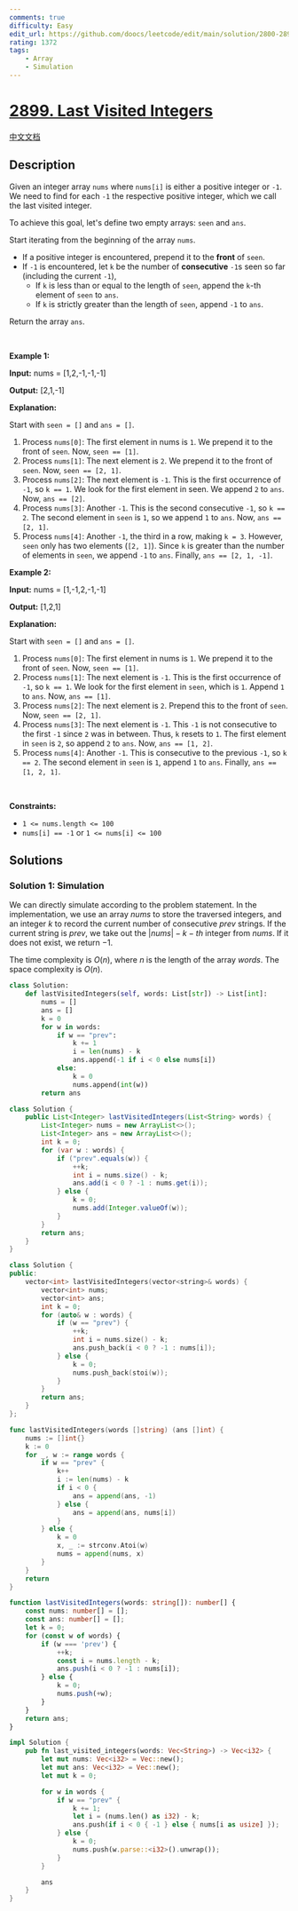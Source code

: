 ```yaml
---
comments: true
difficulty: Easy
edit_url: https://github.com/doocs/leetcode/edit/main/solution/2800-2899/2899.Last%20Visited%20Integers/README_EN.md
rating: 1372
tags:
    - Array
    - Simulation
---
```


# [2899. Last Visited Integers](https://leetcode.com/problems/last-visited-integers)

[中文文档](/solution/2800-2899/2899.Last%20Visited%20Integers/README.md)

## Description

<p>Given an integer array <code>nums</code> where <code>nums[i]</code> is either a positive integer or <code>-1</code>. We need to find for each <code>-1</code> the respective positive integer, which we call the last visited integer.</p>

<p>To achieve this goal, let&#39;s define two empty arrays: <code>seen</code> and <code>ans</code>.</p>

<p>Start iterating from the beginning of the array <code>nums</code>.</p>

<ul>
	<li>If a positive integer is encountered, prepend it to the <strong>front</strong> of <code>seen</code>.</li>
	<li>If <code>-1</code>&nbsp;is encountered, let <code>k</code> be the number of <strong>consecutive</strong> <code>-1</code>s seen so far (including the current <code>-1</code>),
	<ul>
		<li>If <code>k</code> is less than or equal to the length of <code>seen</code>, append the <code>k</code>-th element of <code>seen</code> to <code>ans</code>.</li>
		<li>If <code>k</code> is strictly greater than the length of <code>seen</code>, append <code>-1</code> to <code>ans</code>.</li>
	</ul>
	</li>
</ul>

<p>Return the array<em> </em><code>ans</code>.</p>

<p>&nbsp;</p>
<p><strong class="example">Example 1:</strong></p>

<div class="example-block">
<p><strong>Input:</strong> <span class="example-io">nums = [1,2,-1,-1,-1]</span></p>

<p><strong>Output:</strong> <span class="example-io">[2,1,-1]</span></p>

<p><strong>Explanation:</strong></p>

<p>Start with <code>seen = []</code> and <code>ans = []</code>.</p>

<ol>
	<li>Process <code>nums[0]</code>: The first element in nums is <code>1</code>. We prepend it to the front of <code>seen</code>. Now, <code>seen == [1]</code>.</li>
	<li>Process <code>nums[1]</code>: The next element is <code>2</code>. We prepend it to the front of <code>seen</code>. Now, <code>seen == [2, 1]</code>.</li>
	<li>Process <code>nums[2]</code>: The next element is <code>-1</code>. This is the first occurrence of <code>-1</code>, so <code>k == 1</code>. We look for the first element in seen. We append <code>2</code> to <code>ans</code>. Now, <code>ans == [2]</code>.</li>
	<li>Process <code>nums[3]</code>: Another <code>-1</code>. This is the second consecutive <code>-1</code>, so <code>k == 2</code>. The second element in <code>seen</code> is <code>1</code>, so we append <code>1</code> to <code>ans</code>. Now, <code>ans == [2, 1]</code>.</li>
	<li>Process <code>nums[4]</code>: Another <code>-1</code>, the third in a row, making <code>k = 3</code>. However, <code>seen</code> only has two elements (<code>[2, 1]</code>). Since <code>k</code> is greater than the number of elements in <code>seen</code>, we append <code>-1</code> to <code>ans</code>. Finally, <code>ans == [2, 1, -1]</code>.</li>
</ol>
</div>

<p><strong class="example">Example 2:</strong></p>

<div class="example-block">
<p><strong>Input:</strong> <span class="example-io">nums = [1,-1,2,-1,-1]</span></p>

<p><strong>Output:</strong><span class="example-io"> [1,2,1]</span></p>

<p><strong>Explanation:</strong></p>

<p>Start with <code>seen = []</code> and <code>ans = []</code>.</p>

<ol>
	<li>Process <code>nums[0]</code>: The first element in nums is <code>1</code>. We prepend it to the front of <code>seen</code>. Now, <code>seen == [1]</code>.</li>
	<li>Process <code>nums[1]</code>: The next element is <code>-1</code>. This is the first occurrence of <code>-1</code>, so <code>k == 1</code>. We look for the first element in <code>seen</code>, which is <code>1</code>. Append <code>1</code> to <code>ans</code>. Now, <code>ans == [1]</code>.</li>
	<li>Process <code>nums[2]</code>: The next element is <code>2</code>. Prepend this to the front of <code>seen</code>. Now, <code>seen == [2, 1]</code>.</li>
	<li>Process <code>nums[3]</code>: The next element is <code>-1</code>. This <code>-1</code> is not consecutive to the first <code>-1</code> since <code>2</code> was in between. Thus, <code>k</code> resets to <code>1</code>. The first element in <code>seen</code> is <code>2</code>, so append <code>2</code> to <code>ans</code>. Now, <code>ans == [1, 2]</code>.</li>
	<li>Process <code>nums[4]</code>: Another <code>-1</code>. This is consecutive to the previous <code>-1</code>, so <code>k == 2</code>. The second element in <code>seen</code> is <code>1</code>, append <code>1</code> to <code>ans</code>. Finally, <code>ans == [1, 2, 1]</code>.</li>
</ol>
</div>

<p>&nbsp;</p>
<p><strong>Constraints:</strong></p>

<ul>
	<li><code>1 &lt;= nums.length &lt;= 100</code></li>
	<li><code>nums[i] == -1</code> or <code>1 &lt;= nums[i]&nbsp;&lt;= 100</code></li>
</ul>

## Solutions

### Solution 1: Simulation

We can directly simulate according to the problem statement. In the implementation, we use an array $nums$ to store the traversed integers, and an integer $k$ to record the current number of consecutive $prev$ strings. If the current string is $prev$, we take out the $|nums| - k-th$ integer from $nums$. If it does not exist, we return $-1$.

The time complexity is $O(n)$, where $n$ is the length of the array $words$. The space complexity is $O(n)$.

<!-- tabs:start -->

```python
class Solution:
    def lastVisitedIntegers(self, words: List[str]) -> List[int]:
        nums = []
        ans = []
        k = 0
        for w in words:
            if w == "prev":
                k += 1
                i = len(nums) - k
                ans.append(-1 if i < 0 else nums[i])
            else:
                k = 0
                nums.append(int(w))
        return ans
```

```java
class Solution {
    public List<Integer> lastVisitedIntegers(List<String> words) {
        List<Integer> nums = new ArrayList<>();
        List<Integer> ans = new ArrayList<>();
        int k = 0;
        for (var w : words) {
            if ("prev".equals(w)) {
                ++k;
                int i = nums.size() - k;
                ans.add(i < 0 ? -1 : nums.get(i));
            } else {
                k = 0;
                nums.add(Integer.valueOf(w));
            }
        }
        return ans;
    }
}
```

```cpp
class Solution {
public:
    vector<int> lastVisitedIntegers(vector<string>& words) {
        vector<int> nums;
        vector<int> ans;
        int k = 0;
        for (auto& w : words) {
            if (w == "prev") {
                ++k;
                int i = nums.size() - k;
                ans.push_back(i < 0 ? -1 : nums[i]);
            } else {
                k = 0;
                nums.push_back(stoi(w));
            }
        }
        return ans;
    }
};
```

```go
func lastVisitedIntegers(words []string) (ans []int) {
	nums := []int{}
	k := 0
	for _, w := range words {
		if w == "prev" {
			k++
			i := len(nums) - k
			if i < 0 {
				ans = append(ans, -1)
			} else {
				ans = append(ans, nums[i])
			}
		} else {
			k = 0
			x, _ := strconv.Atoi(w)
			nums = append(nums, x)
		}
	}
	return
}
```

```ts
function lastVisitedIntegers(words: string[]): number[] {
    const nums: number[] = [];
    const ans: number[] = [];
    let k = 0;
    for (const w of words) {
        if (w === 'prev') {
            ++k;
            const i = nums.length - k;
            ans.push(i < 0 ? -1 : nums[i]);
        } else {
            k = 0;
            nums.push(+w);
        }
    }
    return ans;
}
```

```rust
impl Solution {
    pub fn last_visited_integers(words: Vec<String>) -> Vec<i32> {
        let mut nums: Vec<i32> = Vec::new();
        let mut ans: Vec<i32> = Vec::new();
        let mut k = 0;

        for w in words {
            if w == "prev" {
                k += 1;
                let i = (nums.len() as i32) - k;
                ans.push(if i < 0 { -1 } else { nums[i as usize] });
            } else {
                k = 0;
                nums.push(w.parse::<i32>().unwrap());
            }
        }

        ans
    }
}
```

<!-- tabs:end -->

<!-- end -->
